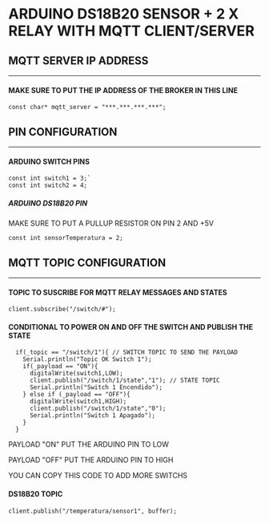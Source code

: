 # ARDUINO DS18B20 SENSOR + 2 X RELAY WITH MQTT CLIENT/SERVER

## MQTT SERVER IP ADDRESS
---

#### MAKE SURE TO PUT THE IP ADDRESS OF THE BROKER IN THIS LINE
  
```ARDUINO
const char* mqtt_server = "***.***.***.***"; 
```

## PIN CONFIGURATION
---

#### ARDUINO SWITCH PINS

```ARDUINO
const int switch1 = 3;`
const int switch2 = 4; 
```

##### ARDUINO DS18B20 PIN

MAKE SURE TO PUT A PULLUP RESISTOR ON PIN 2 AND +5V

```ARDUINO
const int sensorTemperatura = 2;
```

## MQTT TOPIC CONFIGURATION

---

#### TOPIC TO SUSCRIBE FOR MQTT RELAY MESSAGES AND STATES

```ARDUINO
client.subscribe("/switch/#");
```  

#### CONDITIONAL TO POWER ON AND OFF THE SWITCH AND PUBLISH THE STATE


```ARDUINO
  if(_topic == "/switch/1"){ // SWITCH TOPIC TO SEND THE PAYLOAD
    Serial.println("Topic OK Switch 1");
    if(_payload == "ON"){
      digitalWrite(switch1,LOW);
      client.publish("/switch/1/state","1"); // STATE TOPIC
      Serial.println("Switch 1 Encendido");
    } else if (_payload == "OFF"){
      digitalWrite(switch1,HIGH);
      client.publish("/switch/1/state","0");
      Serial.println("Switch 1 Apagado");
    }
  }
```

PAYLOAD "ON" PUT THE ARDUINO PIN TO LOW

PAYLOAD "OFF" PUT THE ARDUINO PIN TO HIGH

YOU CAN COPY THIS CODE TO ADD MORE SWITCHS

#### DS18B20 TOPIC

```ARDUINO
client.publish("/temperatura/sensor1", buffer);
```

